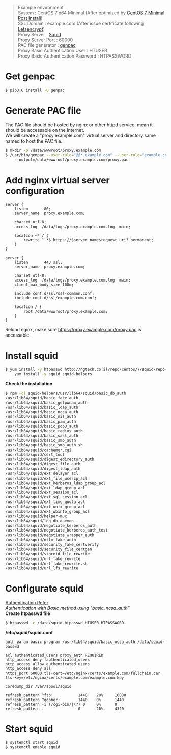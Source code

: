 > Example environment  
System : CentOS 7 x64 Minimal (After optimized by [CentOS 7 Minimal Post Install](/运维/Linux/CentOS-7-Post-Install.md))   
SSL Domain : example.com (After issue certificate following [Letsencrypt](/运维/Letsencrypts.md))  
Proxy Server : [Squid](http://www.squid-cache.org/)  
Proxy Server Port : 60000  
PAC file generator : [genpac](https://github.com/JinnLynn/genpac)  
Proxy Basic Authentication User :  HTUSER  
Proxy Basic Authentication Password :  HTPASSWORD  

# Get genpac
```bash
$ pip3.6 install -U genpac
```

# Generate PAC file  
The PAC file should be hosted by nginx or other httpd service, mean it should be accessable on the Internet.  
We will create a "proxy.example.com" virtual server and directory same named to host the PAC file.

```bash
$ mkdir -p /data/wwwroot/proxy.example.com
$ /usr/bin/genpac --user-rule="@@*.example.com" --user-rule="example.com" --pac-proxy="HTTPS proxy.example.com:60000" 
    --output=/data/wwwroot/proxy.example.com/proxy.pac
```

# Add nginx virtual server configuration
```text
server {
    listen       80;
    server_name  proxy.example.com;

    charset utf-8;
    access_log  /data/logs/proxy.example.com.log  main;

    location ~* / {
        rewrite ^.*$ https://$server_name$request_uri? permanent;
    }
}

server {
    listen       443 ssl;
    server_name  proxy.example.com;

    charset utf-8;
    access_log  /data/logs/proxy.example.com.log  main;
    client_max_body_size 100m;

    include conf.d/ssl/ssl-common.conf;
    include conf.d/ssl/example.com.conf;

    location / {
        root /data/wwwroot/proxy.example.com;
    }
}
```
Reload nginx, make sure https://proxy.example.com/proxy.pac is accessable.

# Install squid   
```bash
$ yum install -y htpasswd http://ngtech.co.il/repo/centos/7/squid-repo-1-1.el7.centos.noarch.rpm && \
    yum install -y squid squid-helpers
```  
**Check the installation**
```bash
$ rpm -ql squid-helpers/usr/lib64/squid/basic_db_auth
/usr/lib64/squid/basic_fake_auth
/usr/lib64/squid/basic_getpwnam_auth
/usr/lib64/squid/basic_ldap_auth
/usr/lib64/squid/basic_ncsa_auth
/usr/lib64/squid/basic_nis_auth
/usr/lib64/squid/basic_pam_auth
/usr/lib64/squid/basic_pop3_auth
/usr/lib64/squid/basic_radius_auth
/usr/lib64/squid/basic_sasl_auth
/usr/lib64/squid/basic_smb_auth
/usr/lib64/squid/basic_smb_auth.sh
/usr/lib64/squid/cachemgr.cgi
/usr/lib64/squid/cert_tool
/usr/lib64/squid/digest_edirectory_auth
/usr/lib64/squid/digest_file_auth
/usr/lib64/squid/digest_ldap_auth
/usr/lib64/squid/ext_delayer_acl
/usr/lib64/squid/ext_file_userip_acl
/usr/lib64/squid/ext_kerberos_ldap_group_acl
/usr/lib64/squid/ext_ldap_group_acl
/usr/lib64/squid/ext_session_acl
/usr/lib64/squid/ext_sql_session_acl
/usr/lib64/squid/ext_time_quota_acl
/usr/lib64/squid/ext_unix_group_acl
/usr/lib64/squid/ext_wbinfo_group_acl
/usr/lib64/squid/helper-mux
/usr/lib64/squid/log_db_daemon
/usr/lib64/squid/negotiate_kerberos_auth
/usr/lib64/squid/negotiate_kerberos_auth_test
/usr/lib64/squid/negotiate_wrapper_auth
/usr/lib64/squid/ntlm_fake_auth
/usr/lib64/squid/security_fake_certverify
/usr/lib64/squid/security_file_certgen
/usr/lib64/squid/storeid_file_rewrite
/usr/lib64/squid/url_fake_rewrite
/usr/lib64/squid/url_fake_rewrite.sh
/usr/lib64/squid/url_lfs_rewrite
```

# Configurate squid  
[Authentication Refer](https://wiki.squid-cache.org/Features/Authentication)  
*Authentication with Basic method using "basic_ncsa_auth"*  
**Create htpasswd file**
```bash
$ htpasswd -c /data/squid-htpasswd HTUSER HTPASSWORD 
```  
**/etc/squid/squid.conf**  
```text
auth_param basic program /usr/lib64/squid/basic_ncsa_auth /data/squid-passwd

acl authenticated_users proxy_auth REQUIRED
http_access deny !authenticated_users
http_access allow authenticated_users
http_access deny all
https_port 60000 tls-cert=/etc/nginx/certs/example.com/fullchain.cer tls-key=/etc/nginx/certs/example.com/example.com.key

coredump_dir /var/spool/squid

refresh_pattern ^ftp:           1440    20%     10080
refresh_pattern ^gopher:        1440    0%      1440
refresh_pattern -i (/cgi-bin/|\?) 0     0%      0
refresh_pattern .               0       20%     4320  
```

# Start squid  
```bash
$ systemctl start squid
$ systemctl enable squid
```